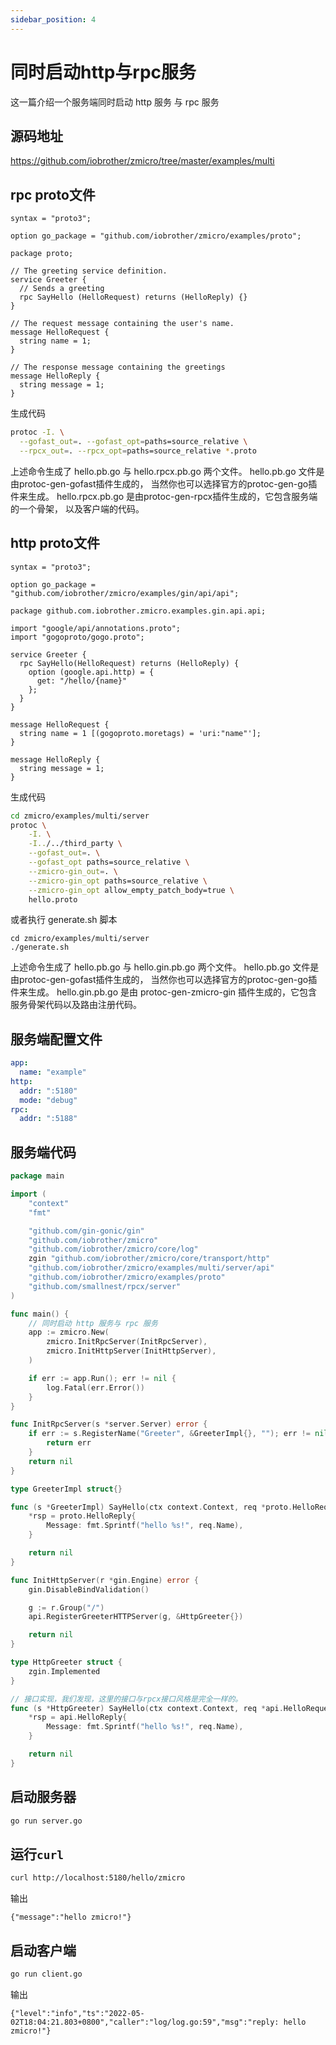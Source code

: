 ```yaml
---
sidebar_position: 4
---
```


# 同时启动http与rpc服务

这一篇介绍一个服务端同时启动 http 服务 与 rpc 服务

## 源码地址

https://github.com/iobrother/zmicro/tree/master/examples/multi

## rpc proto文件

```
syntax = "proto3";

option go_package = "github.com/iobrother/zmicro/examples/proto";

package proto;

// The greeting service definition.
service Greeter {
  // Sends a greeting
  rpc SayHello (HelloRequest) returns (HelloReply) {}
}

// The request message containing the user's name.
message HelloRequest {
  string name = 1;
}

// The response message containing the greetings
message HelloReply {
  string message = 1;
}
```

生成代码
```bash
protoc -I. \
  --gofast_out=. --gofast_opt=paths=source_relative \
  --rpcx_out=. --rpcx_opt=paths=source_relative *.proto
```

上述命令生成了 hello.pb.go 与 hello.rpcx.pb.go 两个文件。 hello.pb.go 文件是由protoc-gen-gofast插件生成的， 当然你也可以选择官方的protoc-gen-go插件来生成。 hello.rpcx.pb.go 是由protoc-gen-rpcx插件生成的，它包含服务端的一个骨架， 以及客户端的代码。

## http proto文件

```
syntax = "proto3";

option go_package = "github.com/iobrother/zmicro/examples/gin/api/api";

package github.com.iobrother.zmicro.examples.gin.api.api;

import "google/api/annotations.proto";
import "gogoproto/gogo.proto";

service Greeter {
  rpc SayHello(HelloRequest) returns (HelloReply) {
    option (google.api.http) = {
      get: "/hello/{name}"
    };
  }
}

message HelloRequest {
  string name = 1 [(gogoproto.moretags) = 'uri:"name"'];
}

message HelloReply {
  string message = 1;
}
```

生成代码

```bash
cd zmicro/examples/multi/server
protoc \
    -I. \
    -I../../third_party \
    --gofast_out=. \
    --gofast_opt paths=source_relative \
    --zmicro-gin_out=. \
    --zmicro-gin_opt paths=source_relative \
    --zmicro-gin_opt allow_empty_patch_body=true \
    hello.proto
```

或者执行 generate.sh 脚本

```
cd zmicro/examples/multi/server
./generate.sh
```


上述命令生成了 hello.pb.go 与 hello.gin.pb.go 两个文件。 hello.pb.go 文件是由protoc-gen-gofast插件生成的， 当然你也可以选择官方的protoc-gen-go插件来生成。 hello.gin.pb.go 是由 protoc-gen-zmicro-gin 插件生成的，它包含服务骨架代码以及路由注册代码。

## 服务端配置文件

```yaml
app:
  name: "example"
http:
  addr: ":5180"
  mode: "debug"
rpc:
  addr: ":5188"

```

## 服务端代码

```go
package main

import (
	"context"
	"fmt"

	"github.com/gin-gonic/gin"
	"github.com/iobrother/zmicro"
	"github.com/iobrother/zmicro/core/log"
	zgin "github.com/iobrother/zmicro/core/transport/http"
	"github.com/iobrother/zmicro/examples/multi/server/api"
	"github.com/iobrother/zmicro/examples/proto"
	"github.com/smallnest/rpcx/server"
)

func main() {
	// 同时启动 http 服务与 rpc 服务
	app := zmicro.New(
		zmicro.InitRpcServer(InitRpcServer),
		zmicro.InitHttpServer(InitHttpServer),
	)

	if err := app.Run(); err != nil {
		log.Fatal(err.Error())
	}
}

func InitRpcServer(s *server.Server) error {
	if err := s.RegisterName("Greeter", &GreeterImpl{}, ""); err != nil {
		return err
	}
	return nil
}

type GreeterImpl struct{}

func (s *GreeterImpl) SayHello(ctx context.Context, req *proto.HelloRequest, rsp *proto.HelloReply) error {
	*rsp = proto.HelloReply{
		Message: fmt.Sprintf("hello %s!", req.Name),
	}

	return nil
}

func InitHttpServer(r *gin.Engine) error {
	gin.DisableBindValidation()

	g := r.Group("/")
	api.RegisterGreeterHTTPServer(g, &HttpGreeter{})

	return nil
}

type HttpGreeter struct {
	zgin.Implemented
}

// 接口实现，我们发现，这里的接口与rpcx接口风格是完全一样的。
func (s *HttpGreeter) SayHello(ctx context.Context, req *api.HelloRequest, rsp *api.HelloReply) error {
	*rsp = api.HelloReply{
		Message: fmt.Sprintf("hello %s!", req.Name),
	}

	return nil
}
```

## 启动服务器

```bash
go run server.go
```

## 运行`curl`

```bash
curl http://localhost:5180/hello/zmicro
```

输出

```
{"message":"hello zmicro!"}
```

## 启动客户端

```bash
go run client.go
```

输出

```
{"level":"info","ts":"2022-05-02T18:04:21.803+0800","caller":"log/log.go:59","msg":"reply: hello zmicro!"}
```
